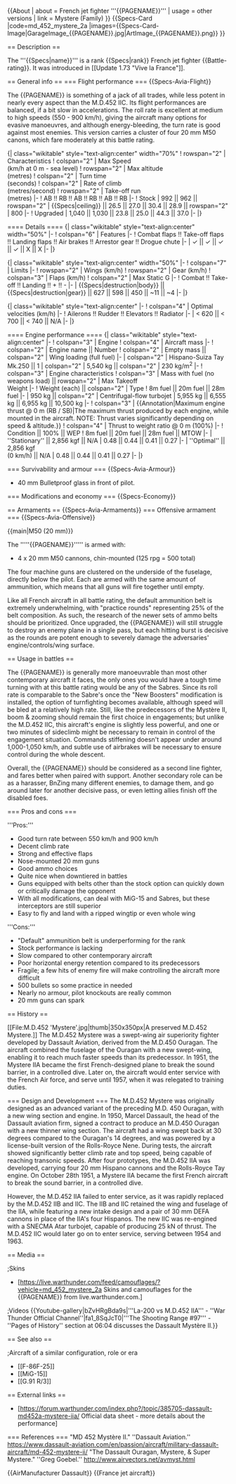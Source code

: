 {{About
| about = French jet fighter '''{{PAGENAME}}'''
| usage = other versions
| link = Mystere (Family)
}}
{{Specs-Card
|code=md_452_mystere_2a
|images={{Specs-Card-Image|GarageImage_{{PAGENAME}}.jpg|ArtImage_{{PAGENAME}}.png}}
}}

== Description ==
<!-- ''In the description, the first part should be about the history of and the creation and combat usage of the aircraft, as well as its key features. In the second part, tell the reader about the aircraft in the game. Insert a screenshot of the vehicle, so that if the novice player does not remember the vehicle by name, he will immediately understand what kind of vehicle the article is talking about.'' -->
The '''{{Specs|name}}''' is a rank {{Specs|rank}} French jet fighter {{Battle-rating}}. It was introduced in [[Update 1.73 "Vive la France"]].

== General info ==
=== Flight performance ===
{{Specs-Avia-Flight}}
<!-- ''Describe how the aircraft behaves in the air. Speed, manoeuvrability, acceleration and allowable loads - these are the most important characteristics of the vehicle.'' -->
The {{PAGENAME}} is something of a jack of all trades, while less potent in nearly every aspect than the M.D.452 IIC. Its flight performances are balanced, if a bit slow in accelerations. The roll rate is excellent at medium to high speeds (550 - 900 km/h), giving the aircraft many options for evasive manoeuvres, and although energy-bleeding, the turn rate is good against most enemies. This version carries a cluster of four 20 mm M50 canons, which fare moderately at this battle rating.

{| class="wikitable" style="text-align:center" width="70%"
! rowspan="2" | Characteristics
! colspan="2" | Max Speed<br>(km/h at 0 m - sea level)
! rowspan="2" | Max altitude<br>(metres)
! colspan="2" | Turn time<br>(seconds)
! colspan="2" | Rate of climb<br>(metres/second)
! rowspan="2" | Take-off run<br>(metres)
|-
! AB !! RB !! AB !! RB !! AB !! RB
|-
! Stock
| 992 || 962 || rowspan="2" | {{Specs|ceiling}} || 26.5 || 27.0 || 30.4 || 28.9 || rowspan="2" | 800
|-
! Upgraded
| 1,040 || 1,030 || 23.8 || 25.0 || 44.3 || 37.0
|-
|}

==== Details ====
{| class="wikitable" style="text-align:center" width="50%"
|-
! colspan="6" | Features
|-
! Combat flaps !! Take-off flaps !! Landing flaps !! Air brakes !! Arrestor gear !! Drogue chute
|-
| ✓ || ✓ || ✓ || ✓ || X || X     <!-- ✓ -->
|-
|}

{| class="wikitable" style="text-align:center" width="50%"
|-
! colspan="7" | Limits
|-
! rowspan="2" | Wings (km/h)
! rowspan="2" | Gear (km/h)
! colspan="3" | Flaps (km/h)
! colspan="2" | Max Static G
|-
! Combat !! Take-off !! Landing !! + !! -
|-
| {{Specs|destruction|body}} || {{Specs|destruction|gear}} || 627 || 598 || 450 || ~11 || ~4
|-
|}

{| class="wikitable" style="text-align:center"
|-
! colspan="4" | Optimal velocities (km/h)
|-
! Ailerons !! Rudder !! Elevators !! Radiator
|-
| < 620 || < 700 || < 740 || N/A
|-
|}

==== Engine performance ====
{| class="wikitable" style="text-align:center"
|-
! colspan="3" | Engine
! colspan="4" | Aircraft mass
|-
! colspan="2" | Engine name || Number
! colspan="2" | Empty mass || colspan="2" | Wing loading (full fuel)
|-
| colspan="2" | Hispano-Suiza Tay Mk.250 ||  1
| colspan="2" | 5,540 kg || colspan="2" | 230 kg/m<sup>2</sup>
|-
! colspan="3" | Engine characteristics
! colspan="3" | Mass with fuel (no weapons load) || rowspan="2" | Max Takeoff<br />Weight
|-
! Weight (each) || colspan="2" | Type
! 8m fuel || 20m fuel || 28m fuel
|-
| 950 kg || colspan="2" | Centrifugal-flow turbojet
| 5,955 kg || 6,555 kg || 6,955 kg || 10,500 kg
|-
! colspan="3" | {{Annotation|Maximum engine thrust @ 0 m (RB / SB)|The maximum thrust produced by each engine, while mounted in the aircraft. NOTE: Thrust varies significantly depending on speed & altitude.}}
! colspan="4" | Thrust to weight ratio @ 0 m (100%)
|-
! Condition || 100% || WEP
! 8m fuel || 20m fuel || 28m fuel || MTOW
|-
| ''Stationary'' || 2,856 kgf || N/A
| 0.48 || 0.44 || 0.41 || 0.27
|-
| ''Optimal'' || 2,856 kgf<br />(0 km/h) || N/A
| 0.48 || 0.44 || 0.41 || 0.27
|-
|}

=== Survivability and armour ===
{{Specs-Avia-Armour}}
<!-- ''Examine the survivability of the aircraft. Note how vulnerable the structure is and how secure the pilot is, whether the fuel tanks are armoured, etc. Describe the armour, if there is any, and also mention the vulnerability of other critical aircraft systems.'' -->

* 40 mm Bulletproof glass in front of pilot.

=== Modifications and economy ===
{{Specs-Economy}}

== Armaments ==
{{Specs-Avia-Armaments}}
=== Offensive armament ===
{{Specs-Avia-Offensive}}
<!-- ''Describe the offensive armament of the aircraft, if any. Describe how effective the cannons and machine guns are in a battle, and also what belts or drums are better to use. If there is no offensive weaponry, delete this subsection.'' -->
{{main|M50 (20 mm)}}

The '''''{{PAGENAME}}''''' is armed with:

* 4 x 20 mm M50 cannons, chin-mounted (125 rpg = 500 total)

The four machine guns are clustered on the underside of the fuselage, directly below the pilot. Each are armed with the same amount of ammunition, which means that all guns will fire together until empty.

Like all French aircraft in all battle rating, the default ammunition belt is extremely underwhelming, with "practice rounds" representing 25% of the belt composition. As such, the research of the newer sets of ammo belts should be prioritized. Once upgraded, the {{PAGENAME}} will still struggle to destroy an enemy plane in a single pass, but each hitting burst is decisive as the rounds are potent enough to severely damage the adversaries' engine/controls/wing surface.

== Usage in battles ==
<!-- ''Describe the tactics of playing in the aircraft, the features of using aircraft in a team and advice on tactics. Refrain from creating a "guide" - do not impose a single point of view, but instead, give the reader food for thought. Examine the most dangerous enemies and give recommendations on fighting them. If necessary, note the specifics of the game in different modes (AB, RB, SB).'' -->

The {{PAGENAME}} is generally more manoeuvrable than most other contemporary aircraft it faces, the only ones you would have a tough time turning with at this battle rating would be any of the Sabres. Since its roll rate is comparable to the Sabre's once the "New Boosters" modification is installed, the option of turnfighting becomes available, although speed will be bled at a relatively high rate. Still, like the predecessors of the Mystère II, boom & zooming should remain the first choice in engagements; but unlike the M.D.452 IIC, this aircraft's engine is slightly less powerful, and one or two minutes of sideclimb might be necessary to remain in control of the engagement situation. Commands stiffening doesn't appear under around 1,000-1,050 km/h, and subtle use of airbrakes will be necessary to ensure control during the whole descent.

Overall, the {{PAGENAME}} should be considered as a second line fighter, and fares better when paired with support. Another secondary role can be as a harasser, BnZing many different enemies, to damage them, and go around later for another decisive pass, or even letting allies finish off the disabled foes.

=== Pros and cons ===
<!-- ''Summarise and briefly evaluate the vehicle in terms of its characteristics and combat effectiveness. Mark its pros and cons in the bulleted list. Try not to use more than 6 points for each of the characteristics. Avoid using categorical definitions such as "bad", "good" and the like - use substitutions with softer forms such as "inadequate" and "effective".'' -->

'''Pros:'''

* Good turn rate between 550 km/h and 900 km/h
* Decent climb rate
* Strong and effective flaps
* Nose-mounted 20 mm guns
* Good ammo choices
* Quite nice when downtiered in battles
* Guns equipped with belts other than the stock option can quickly down or critically damage the opponent
* With all modifications, can deal with MiG-15 and Sabres, but these interceptors are still superior
* Easy to fly and land with a ripped wingtip or even whole wing

'''Cons:'''

* "Default" ammunition belt is underperforming for the rank
* Stock performance is lacking
* Slow compared to other contemporary aircraft
* Poor horizontal energy retention compared to its predecessors
* Fragile; a few hits of enemy fire will make controlling the aircraft more difficult
* 500 bullets so some practice in needed
* Nearly no armour, pilot knockouts are really common
* 20 mm guns can spark

== History ==
<!-- ''Describe the history of the creation and combat usage of the aircraft in more detail than in the introduction. If the historical reference turns out to be too long, take it to a separate article, taking a link to the article about the vehicle and adding a block "/History" (example: <nowiki>https://wiki.warthunder.com/(Vehicle-name)/History</nowiki>) and add a link to it here using the <code>main</code> template. Be sure to reference text and sources by using <code><nowiki><ref></ref></nowiki></code>, as well as adding them at the end of the article with <code><nowiki><references /></nowiki></code>. This section may also include the vehicle's dev blog entry (if applicable) and the in-game encyclopedia description (under <code><nowiki>=== In-game description ===</nowiki></code>, also if applicable).'' -->
[[File:M.D.452 'Mystere'.jpg|thumb|350x350px|A preserved M.D.452 Mystere.]]
The M.D.452 Mystere was a swept-wing air superiority fighter developed by Dassault Aviation, derived from the M.D.450 Ouragan. The aircraft combined the fuselage of the Ouragan with a new swept-wing, enabling it to reach much faster speeds than its predecessor. In 1951, the Mystere IIA became the first French-designed plane to break the sound barrier, in a controlled dive.<ref name=":0" /> Later on, the aircraft would enter service with the French Air force, and serve until 1957, when it was relegated to training duties.

=== Design and Development ===
The M.D.452 Mystere was originally designed as an advanced variant of the preceding M.D. 450 Ouragan, with a new wing section and engine. In 1950, Marcel Dassault, the head of the Dassault aviation firm, signed a contract to produce an M.D.450 Ouragan with a new thinner wing section.<ref name=":0" /> The aircraft had a wing swept back at 30 degrees compared to the Ouragan's 14 degrees, and was powered by a license-built version of the Rolls-Royce Nene. During tests, the aircraft showed significantly better climb rate and top speed, being capable of reaching transonic speeds. After four prototypes, the M.D.452 IIA was developed, carrying four 20 mm Hispano cannons and the Rolls-Royce Tay engine. On October 28th 1951, a Mystere IIA became the first French aircraft to break the sound barrier, in a controlled dive.<ref name=":1" />

However, the M.D.452 IIA failed to enter service, as it was rapidly replaced by the M.D.452 IIB and IIC. The IIB and IIC retained the wing and fuselage of the IIA, while featuring a new intake design and a pair of 30 mm DEFA cannons in place of the IIA's four Hispanos. The new IIC was re-engined with a SNECMA Atar turbojet, capable of producing 25 kN of thrust.<ref name=":1" /> The M.D.452 IIC would later go on to enter service, serving between 1954 and 1963.

== Media ==
<!-- ''Excellent additions to the article would be video guides, screenshots from the game, and photos.'' -->

;Skins
* [https://live.warthunder.com/feed/camouflages/?vehicle=md_452_mystere_2a Skins and camouflages for the {{PAGENAME}} from live.warthunder.com.]

;Videos
{{Youtube-gallery|bZvHRgBda9s|'''La-200 vs M.D.452 IIA''' - ''War Thunder Official Channel''|fa1_8SqJcT0|'''The Shooting Range #97''' - ''Pages of History'' section at 06:04 discusses the Dassault Mystère II.}}

== See also ==
<!-- ''Links to the articles on the War Thunder Wiki that you think will be useful for the reader, for example:''
* ''reference to the series of the aircraft;''
* ''links to approximate analogues of other nations and research trees.'' -->

;Aircraft of a similar configuration, role or era
* [[F-86F-25]]
* [[MiG-15]]
* [[G.91 R/3]]

== External links ==
<!-- ''Paste links to sources and external resources, such as:''
* ''topic on the official game forum;''
* ''other literature.'' -->

* [https://forum.warthunder.com/index.php?/topic/385705-dassault-md452a-mystere-iia/ Official data sheet - more details about the performance]

=== References ===
<references>
<ref name=":0">"MD 452 Mystère II." ''Dassault Aviation.'' https://www.dassault-aviation.com/en/passion/aircraft/military-dassault-aircraft/md-452-mystere-ii/</ref>
<ref name=":1">"The Dassault Ouragan, Mystere, & Super Mystere." ''Greg Goebel.'' http://www.airvectors.net/avmyst.html</ref>
</references>

{{AirManufacturer Dassault}}
{{France jet aircraft}}